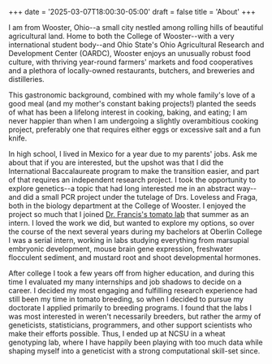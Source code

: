 +++
date = '2025-03-07T18:00:30-05:00'
draft = false
title = 'About'
+++

I am from Wooster, Ohio--a small city nestled among rolling hills of beautiful agricultural land. Home to both the College of Wooster--with a very international student body--and Ohio State's Ohio Agricultural Research and Development Center (OARDC), Wooster enjoys an unusually robust food culture, with thriving year-round farmers' markets and food cooperatives and a plethora of locally-owned restaurants, butchers, and breweries and distilleries. 

This gastronomic background, combined with my whole family's love of a good meal (and my mother's constant baking projects!) planted the seeds of what has been a lifelong interest in cooking, baking, and eating; I am never happier than when I am undergoing a slightly overambitious cooking project, preferably one that requires either eggs or excessive salt and a fun knife.

In high school, I lived in Mexico for a year due to my parents' jobs. Ask me about that if you are interested, but the upshot was that I did the International Baccalaureate program to make the transition easier, and part of that requires an independent research project. I took the opportunity to explore genetics--a topic that had long interested me in an abstract way--and did a small PCR project under the tutelage of Drs. Loveless and Fraga, both in the biology department at the College of Wooster. I enjoyed the project so much that I joined [Dr. Francis's tomato lab](https://www.tomatolab.net/) that summer as an intern. I loved the work we did, but wanted to explore my options, so over the course of the next several years during my bachelors at Oberlin College I was a serial intern, working in labs studying everything from marsupial embryonic development, mouse brain gene expression, freshwater flocculent sediment, and mustard root and shoot developmental hormones.

After college I took a few years off from higher education, and during this time I evaluated my many internships and job shadows to decide on a career. I decided my most engaging and fulfilling research experience had still been my time in tomato breeding, so when I decided to pursue my doctorate I applied primarily to breeding programs. I found that the labs I was most interested in weren't necessarily breeders, but rather the army of geneticists, statisticians, programmers, and other support scientists who make their efforts possible. Thus, I ended up at NCSU in a wheat genotyping lab, where I have happily been playing with too much data while shaping myself into a geneticist with a strong computational skill-set since.

